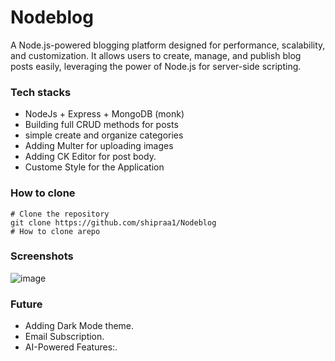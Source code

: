 # Nodeblog
 A Node.js-powered blogging platform designed for performance, scalability, and customization. It allows users to create, manage, and publish blog posts easily, leveraging the power of Node.js for server-side scripting.
### Tech stacks 
- NodeJs + Express + MongoDB (monk)
- Building full CRUD methods for posts
- simple create and organize categories
- Adding Multer for uploading images
- Adding CK Editor for post body.
- Custome Style for the Application

### How to clone
```
# Clone the repository 
git clone https://github.com/shipraa1/Nodeblog
# How to clone arepo
```


### Screenshots
![image](https://github.com/user-attachments/assets/46bd5620-08c4-4a37-8305-580ab4ebcffd)

### Future
- Adding Dark Mode theme.
- Email Subscription.
- AI-Powered Features:.

